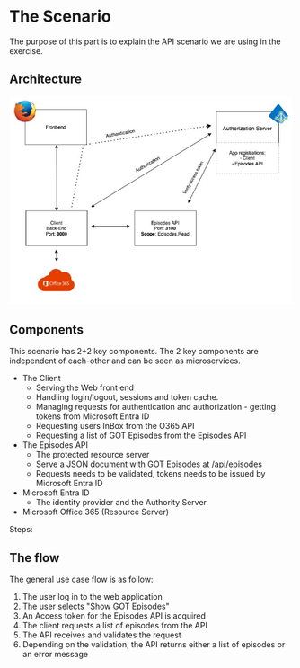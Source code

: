# The Scenario

The purpose of this part is to explain the API scenario we are using in the exercise.

## Architecture

![The Scenario](../../docs/content/images/api_scenario.jpg)

## Components

This scenario has 2+2 key components. The 2 key components are independent of each-other and can be seen as microservices.

* The Client
  * Serving the Web front end
  * Handling login/logout, sessions and token cache.
  * Managing requests for authentication and authorization - getting tokens from Microsoft Entra ID
  * Requesting users InBox from the O365 API
  * Requesting a list of GOT Episodes from the Episodes API
* The Episodes API
  * The protected resource server
  * Serve a JSON document with GOT Episodes at /api/episodes
  * Requests needs to be validated, tokens needs to be issued by Microsoft Entra ID
* Microsoft Entra ID
  * The identity provider and the Authority Server
* Microsoft Office 365 (Resource Server)

Steps:

## The flow

The general use case flow is as follow:

1. The user log in to the web application
1. The user selects "Show GOT Episodes"
1. An Access token for the Episodes API is acquired
1. The client requests a list of episodes from the API
1. The API receives and validates the request
1. Depending on the validation, the API returns either a list of episodes or an error message
